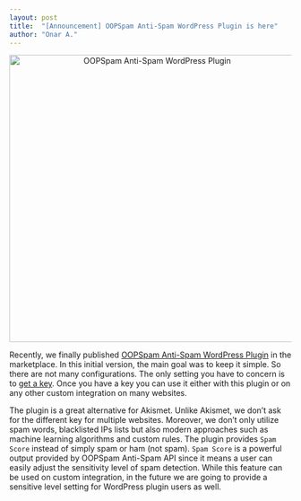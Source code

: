 ```yaml
---
layout: post
title:  "[Announcement] OOPSpam Anti-Spam WordPress Plugin is here"
author: "Onar A."
---
```

<center>
<a href="https://wordpress.org/plugins/oopspam-anti-spam/advanced/">
<img width="512" alt="OOPSpam Anti-Spam WordPress Plugin" src="https://ps.w.org/oopspam-anti-spam/assets/banner-772x250.jpg">
</a>

</center>

Recently, we finally published [OOPSpam Anti-Spam WordPress Plugin](https://wordpress.org/plugins/oopspam-anti-spam/advanced/) in the marketplace. In this initial version, the main goal was to keep it simple. So there are not many configurations. The only setting you have to concern is to [get a key](https://rapidapi.com/oopspam/api/oopspam-spam-filter). Once you have a key you can use it either with this plugin or on any other custom integration on many websites.

The plugin is a great alternative for Akismet. Unlike Akismet, we don’t ask for the different key for multiple websites. Moreover, we don’t only utilize spam words, blacklisted IPs lists but also modern approaches such as machine learning algorithms and custom rules. The plugin provides ```Spam Score``` instead of simply spam or ham (not spam). ```Spam Score``` is a powerful output provided by OOPSpam Anti-Spam API since it means a user can easily adjust the sensitivity level of spam detection. While this feature can be used on custom integration, in the future we are going to provide a sensitive level setting for WordPress plugin users as well.